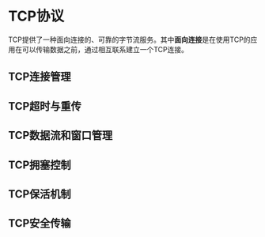 # TCP协议

TCP提供了一种面向连接的、可靠的字节流服务。其中**面向连接**是在使用TCP的应用在可以传输数据之前，通过相互联系建立一个TCP连接。

## TCP连接管理



## TCP超时与重传



## TCP数据流和窗口管理



## TCP拥塞控制



## TCP保活机制



## TCP安全传输

